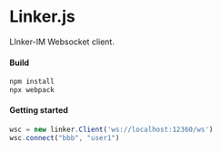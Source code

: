 # Linker.js

LInker-IM Websocket client.



#### Build

```bash
npm install
npx webpack
```



#### Getting started

```javascript
wsc = new linker.Client('ws://localhost:12360/ws')
wsc.connect("bbb", "user1")
```

